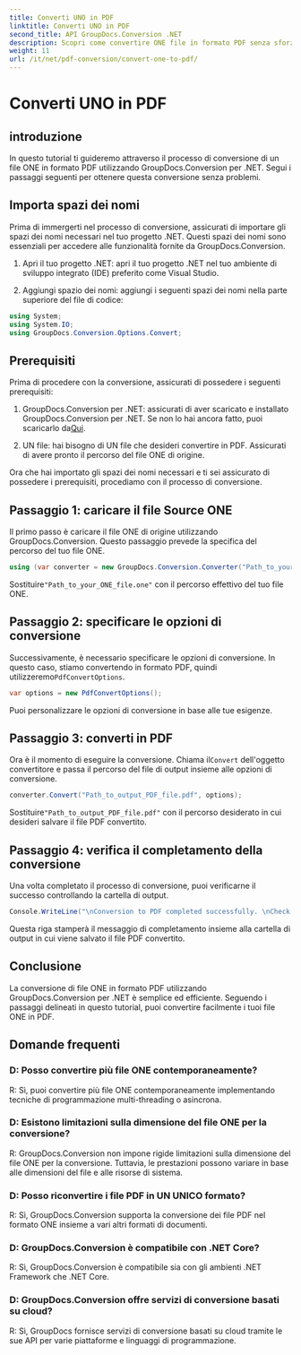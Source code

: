 ```yaml
---
title: Converti UNO in PDF
linktitle: Converti UNO in PDF
second_title: API GroupDocs.Conversion .NET
description: Scopri come convertire ONE file in formato PDF senza sforzo utilizzando GroupDocs.Conversion per .NET. Segui la nostra guida passo passo.
weight: 11
url: /it/net/pdf-conversion/convert-one-to-pdf/
---
```


# Converti UNO in PDF

## introduzione

In questo tutorial ti guideremo attraverso il processo di conversione di un file ONE in formato PDF utilizzando GroupDocs.Conversion per .NET. Segui i passaggi seguenti per ottenere questa conversione senza problemi.

## Importa spazi dei nomi

Prima di immergerti nel processo di conversione, assicurati di importare gli spazi dei nomi necessari nel tuo progetto .NET. Questi spazi dei nomi sono essenziali per accedere alle funzionalità fornite da GroupDocs.Conversion.

1. Apri il tuo progetto .NET: apri il tuo progetto .NET nel tuo ambiente di sviluppo integrato (IDE) preferito come Visual Studio.

2. Aggiungi spazio dei nomi: aggiungi i seguenti spazi dei nomi nella parte superiore del file di codice:

```csharp
using System;
using System.IO;
using GroupDocs.Conversion.Options.Convert;
```

## Prerequisiti

Prima di procedere con la conversione, assicurati di possedere i seguenti prerequisiti:

1.  GroupDocs.Conversion per .NET: assicurati di aver scaricato e installato GroupDocs.Conversion per .NET. Se non lo hai ancora fatto, puoi scaricarlo da[Qui](https://releases.groupdocs.com/conversion/net/).

2. UN file: hai bisogno di UN file che desideri convertire in PDF. Assicurati di avere pronto il percorso del file ONE di origine.

Ora che hai importato gli spazi dei nomi necessari e ti sei assicurato di possedere i prerequisiti, procediamo con il processo di conversione.

## Passaggio 1: caricare il file Source ONE

Il primo passo è caricare il file ONE di origine utilizzando GroupDocs.Conversion. Questo passaggio prevede la specifica del percorso del tuo file ONE.

```csharp
using (var converter = new GroupDocs.Conversion.Converter("Path_to_your_ONE_file.one"))
```

 Sostituire`"Path_to_your_ONE_file.one"` con il percorso effettivo del tuo file ONE.

## Passaggio 2: specificare le opzioni di conversione

 Successivamente, è necessario specificare le opzioni di conversione. In questo caso, stiamo convertendo in formato PDF, quindi utilizzeremo`PdfConvertOptions`.

```csharp
var options = new PdfConvertOptions();
```

Puoi personalizzare le opzioni di conversione in base alle tue esigenze.

## Passaggio 3: converti in PDF

 Ora è il momento di eseguire la conversione. Chiama il`Convert` dell'oggetto convertitore e passa il percorso del file di output insieme alle opzioni di conversione.

```csharp
converter.Convert("Path_to_output_PDF_file.pdf", options);
```

 Sostituire`"Path_to_output_PDF_file.pdf"` con il percorso desiderato in cui desideri salvare il file PDF convertito.

## Passaggio 4: verifica il completamento della conversione

Una volta completato il processo di conversione, puoi verificarne il successo controllando la cartella di output.

```csharp
Console.WriteLine("\nConversion to PDF completed successfully. \nCheck output in {0}", outputFolder);
```

Questa riga stamperà il messaggio di completamento insieme alla cartella di output in cui viene salvato il file PDF convertito.

## Conclusione

La conversione di file ONE in formato PDF utilizzando GroupDocs.Conversion per .NET è semplice ed efficiente. Seguendo i passaggi delineati in questo tutorial, puoi convertire facilmente i tuoi file ONE in PDF.

## Domande frequenti

### D: Posso convertire più file ONE contemporaneamente?

R: Sì, puoi convertire più file ONE contemporaneamente implementando tecniche di programmazione multi-threading o asincrona.

### D: Esistono limitazioni sulla dimensione del file ONE per la conversione?

R: GroupDocs.Conversion non impone rigide limitazioni sulla dimensione del file ONE per la conversione. Tuttavia, le prestazioni possono variare in base alle dimensioni del file e alle risorse di sistema.

### D: Posso riconvertire i file PDF in UN UNICO formato?

R: Sì, GroupDocs.Conversion supporta la conversione dei file PDF nel formato ONE insieme a vari altri formati di documenti.

### D: GroupDocs.Conversion è compatibile con .NET Core?

R: Sì, GroupDocs.Conversion è compatibile sia con gli ambienti .NET Framework che .NET Core.

### D: GroupDocs.Conversion offre servizi di conversione basati su cloud?

R: Sì, GroupDocs fornisce servizi di conversione basati su cloud tramite le sue API per varie piattaforme e linguaggi di programmazione.